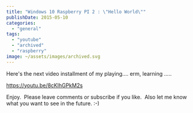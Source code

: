 ```yaml
---
title: "Windows 10 Raspberry PI 2 : \"Hello World\""
publishDate: 2015-05-10
categories: 
  - "general"
tags: 
  - "youtube"
  - "archived"
  - "raspberry"
image: ~/assets/images/archived.svg
---
```


Here's the next video installment of my playing.... erm, learning .....

https://youtu.be/8cKlhGPkM2s

Enjoy.  Please leave comments or subscribe if you like.  Also let me know what you want to see in the future. :-)
